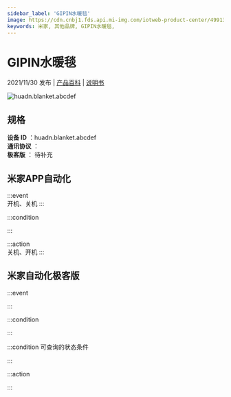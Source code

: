 ```yaml
---
sidebar_label: 'GIPIN水暖毯'
image: https://cdn.cnbj1.fds.api.mi-img.com/iotweb-product-center/49913746abeb27997b6781726cb14907_1636293715978.png?GalaxyAccessKeyId=AKVGLQWBOVIRQ3XLEW&Expires=9223372036854775807&Signature=bXgVG5RZ9iszXUAQLydT8wF8Hgc=
keywords: 米家, 其他品牌, GIPIN水暖毯, 
---
```

# GIPIN水暖毯

2021/11/30 发布 | [产品百科](https://home.mi.com/webapp/content/baike/product/index.html?model=huadn.blanket.abcdef/) | [说明书](https://home.mi.com/views/introduction.html?model=huadn.blanket.abcdef&region=cn)

![huadn.blanket.abcdef](https://cdn.cnbj1.fds.api.mi-img.com/iotweb-product-center/49913746abeb27997b6781726cb14907_1636293715978.png?GalaxyAccessKeyId=AKVGLQWBOVIRQ3XLEW&Expires=9223372036854775807&Signature=bXgVG5RZ9iszXUAQLydT8wF8Hgc=)

## 规格  
> 
**设备 ID** ：huadn.blanket.abcdef  
**通讯协议** ：  
**极客版**  ： 待补充 


## 米家APP自动化  

:::event  
开机、关机
:::

:::condition  

:::

:::action   
关机、开机
:::

## 米家自动化极客版  

:::event  

:::

:::condition  

:::

:::condition 可查询的状态条件  

:::

:::action  

:::

        
